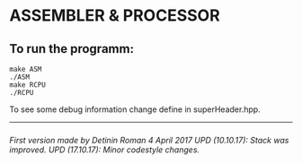 ASSEMBLER & PROCESSOR
=====================

To run the programm:
---------------------
    make ASM
    ./ASM
    make RCPU
    ./RCPU

To see some debug information change define in superHeader.hpp.

---
###
*First version made by Detinin Roman 4 April 2017*
*UPD (10.10.17): Stack was improved.*
*UPD (17.10.17): Minor codestyle changes.*
